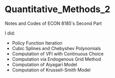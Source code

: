 # Quantitative_Methods_2
Notes and Codes of ECON 8185's Second Part

I did:

- Policy Function Iteration
- Cubic Splines and Chebyshev Polynomials
- Computation of VFI with Continuous Choice
- Computation via Endogenous Grid Method
- Computation of Aiyagari Model
- Computation of Krussell-Smith Model
